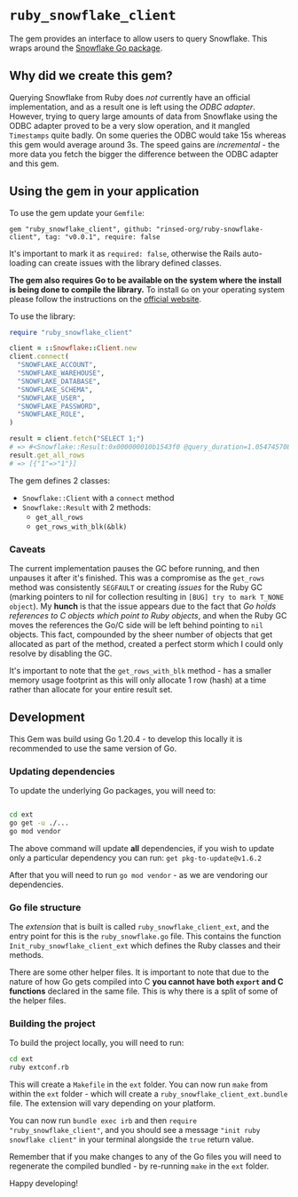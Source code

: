 # `ruby_snowflake_client`

The gem provides an interface to allow users to query Snowflake. This wraps around
the [Snowflake Go package](https://github.com/snowflakedb/gosnowflake).

## Why did we create this gem?

Querying Snowflake from Ruby does _not_ currently have an official implementation,
and as a result one is left using the _ODBC adapter_.
However, trying to query large amounts of data from Snowflake using the ODBC adapter
proved to be a very slow operation, and it mangled `Timestamps` quite badly.
On some queries the ODBC would take 15s whereas this gem would average around 3s.
The speed gains are _incremental_ - the more data you fetch the bigger the
difference between the ODBC adapter and this gem.

## Using the gem in your application

To use the gem update your `Gemfile`:

```
gem "ruby_snowflake_client", github: "rinsed-org/ruby-snowflake-client", tag: "v0.0.1", require: false
```

It's important to mark it as `required: false`, otherwise the Rails auto-loading
can create issues with the library defined classes.

**The gem also requires Go to be available on the system where the install is
being done to compile the library.**
To install `Go` on your operating system please follow the instructions on the
[official website](https://go.dev/doc/install).

To use the library:

```ruby
require "ruby_snowflake_client"

client = ::Snowflake::Client.new
client.connect(
  "SNOWFLAKE_ACCOUNT",
  "SNOWFLAKE_WAREHOUSE",
  "SNOWFLAKE_DATABASE",
  "SNOWFLAKE_SCHEMA",
  "SNOWFLAKE_USER",
  "SNOWFLAKE_PASSWORD",
  "SNOWFLAKE_ROLE",
)

result = client.fetch("SELECT 1;")
# => #<Snowflake::Result:0x000000010b1543f0 @query_duration=1.054745708>
result.get_all_rows
# => [{"1"=>"1"}]
```

The gem defines 2 classes:
- `Snowflake::Client` with a `connect` method
- `Snowflake::Result` with 2 methods:
  - `get_all_rows`
  - `get_rows_with_blk(&blk)`

### Caveats

The current implementation pauses the GC before running, and then unpauses it
after it's finished. This was a compromise as the `get_rows` method was consistently
`SEGFAULT` or creating _issues_ for the Ruby GC (marking pointers to nil for
collection resulting in `[BUG] try to mark T_NONE object`).
My **hunch** is that the issue appears due to the fact that
_Go holds references to C objects which point to Ruby objects_, and when the
Ruby GC moves the references the Go/C side will be left behind pointing to `nil`
objects. This fact, compounded by the sheer number of objects that get allocated
as part of the method, created a perfect storm which I could only resolve by
disabling the GC.

It's important to note that the `get_rows_with_blk` method - has a smaller
memory usage footprint as this will only allocate 1 row (hash) at a time rather than
allocate for your entire result set.

## Development

This Gem was build using Go 1.20.4 - to develop this locally it is recommended
to use the same version of Go.

### Updating dependencies
To update the underlying Go packages, you will need to:

```sh

cd ext
go get -u ./...
go mod vendor
```

The above command will update **all** dependencies, if you wish to update only
a particular dependency you can run:
`get pkg-to-update@v1.6.2`

After that you will need to run `go mod vendor` - as we are vendoring our
dependencies.

### Go file structure

The _extension_ that is built is called `ruby_snowflake_client_ext`, and the
entry point for this is the `ruby_snowflake.go` file. This contains the function
`Init_ruby_snowflake_client_ext` which defines the Ruby classes and their methods.

There are some other helper files. It is important to note that due to the nature
of how Go gets compiled into C **you cannot have both `export` and C functions**
declared in the same file. This is why there is a split of some of the helper
files.

### Building the project

To build the project locally, you will need to run:

 ```sh
cd ext
ruby extconf.rb
```

This will create a `Makefile` in the `ext` folder. You can now run `make` from
within the `ext` folder - which will create a `ruby_snowflake_client_ext.bundle`
file. The extension will vary depending on your platform.

You can now run `bundle exec irb` and then `require "ruby_snowflake_client"`,
and you should see a message `"init ruby snowflake client"` in your terminal
alongside the `true` return value.

Remember that if you make changes to any of the Go files you will need to
regenerate the compiled bundled - by re-running `make` in the `ext` folder.

Happy developing!
